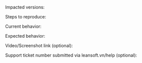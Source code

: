 Impacted versions:

Steps to reproduce:

Current behavior:

Expected behavior:

Video/Screenshot link (optional):

Support ticket number submitted via leansoft.vn/help (optional):
